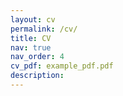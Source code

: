 ```yaml
---
layout: cv
permalink: /cv/
title: CV
nav: true
nav_order: 4
cv_pdf: example_pdf.pdf
description: 
---
```

